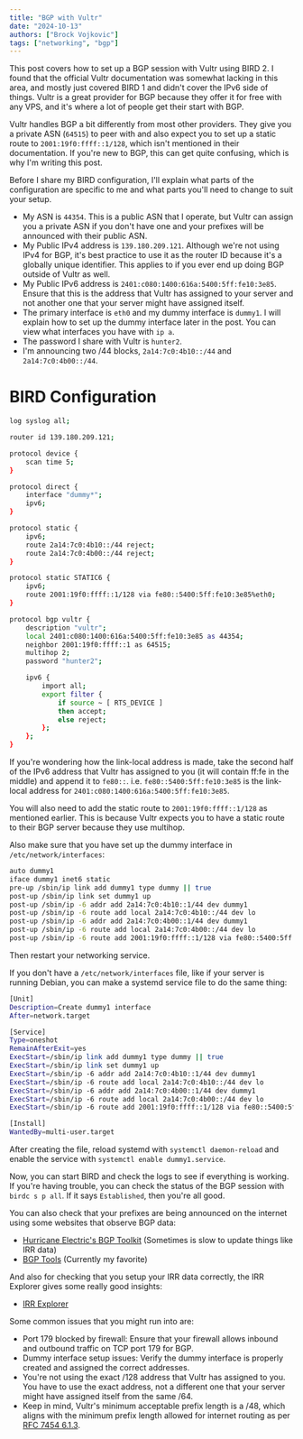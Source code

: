 ```yaml
---
title: "BGP with Vultr"
date: "2024-10-13"
authors: ["Brock Vojkovic"]
tags: ["networking", "bgp"]
---
```


This post covers how to set up a BGP session with Vultr using BIRD 2. I found that the official Vultr documentation was somewhat lacking in this area, and mostly just covered BIRD 1 and didn't cover the IPv6 side of things. Vultr is a great provider for BGP because they offer it for free with any VPS, and it's where a lot of people get their start with BGP.

Vultr handles BGP a bit differently from most other providers. They give you a private ASN (`64515`) to peer with and also expect you to set up a static route to `2001:19f0:ffff::1/128`, which isn't mentioned in their documentation. If you're new to BGP, this can get quite confusing, which is why I'm writing this post.

Before I share my BIRD configuration, I'll explain what parts of the configuration are specific to me and what parts you'll need to change to suit your setup.
- My ASN is `44354`. This is a public ASN that I operate, but Vultr can assign you a private ASN if you don't have one and your prefixes will be announced with their public ASN.
- My Public IPv4 address is `139.180.209.121`. Although we're not using IPv4 for BGP, it's best practice to use it as the router ID because it's a globally unique identifier. This applies to if you ever end up doing BGP outside of Vultr as well.
- My Public IPv6 address is `2401:c080:1400:616a:5400:5ff:fe10:3e85`. Ensure that this is the address that Vultr has assigned to your server and not another one that your server might have assigned itself.
- The primary interface is `eth0` and my dummy interface is `dummy1`. I will explain how to set up the dummy interface later in the post. You can view what interfaces you have with `ip a`.
- The password I share with Vultr is `hunter2`.
- I'm announcing two /44 blocks, `2a14:7c0:4b10::/44` and `2a14:7c0:4b00::/44`.

# BIRD Configuration

```bash
log syslog all;

router id 139.180.209.121;

protocol device {
    scan time 5;
}

protocol direct {
    interface "dummy*";
    ipv6;
}

protocol static {
    ipv6;
    route 2a14:7c0:4b10::/44 reject;
    route 2a14:7c0:4b00::/44 reject;
}

protocol static STATIC6 {
    ipv6;
    route 2001:19f0:ffff::1/128 via fe80::5400:5ff:fe10:3e85%eth0;
}

protocol bgp vultr {
    description "vultr";
    local 2401:c080:1400:616a:5400:5ff:fe10:3e85 as 44354;
    neighbor 2001:19f0:ffff::1 as 64515;
    multihop 2;
    password "hunter2";

    ipv6 {
        import all;
        export filter {
            if source ~ [ RTS_DEVICE ]
            then accept;
            else reject;
        };
    };
}
```

If you're wondering how the link-local address is made, take the second half of the IPv6 address that Vultr has assigned to you (it will contain ff:fe in the middle) and append it to `fe80::`.
i.e. `fe80::5400:5ff:fe10:3e85` is the link-local address for `2401:c080:1400:616a:5400:5ff:fe10:3e85`.

You will also need to add the static route to `2001:19f0:ffff::1/128` as mentioned earlier. This is because Vultr expects you to have a static route to their BGP server because they use multihop.

Also make sure that you have set up the dummy interface in `/etc/network/interfaces`:

```bash
auto dummy1
iface dummy1 inet6 static
pre-up /sbin/ip link add dummy1 type dummy || true
post-up /sbin/ip link set dummy1 up
post-up /sbin/ip -6 addr add 2a14:7c0:4b10::1/44 dev dummy1
post-up /sbin/ip -6 route add local 2a14:7c0:4b10::/44 dev lo
post-up /sbin/ip -6 addr add 2a14:7c0:4b00::1/44 dev dummy1
post-up /sbin/ip -6 route add local 2a14:7c0:4b00::/44 dev lo
post-up /sbin/ip -6 route add 2001:19f0:ffff::1/128 via fe80::5400:5ff:fe10:3e85 dev eth0 src 2401:c080:1400:616a:5400:5ff:fe10:3e85
```

Then restart your networking service.

If you don't have a `/etc/network/interfaces` file, like if your server is running Debian, you can make a systemd service file to do the same thing:

```bash
[Unit]
Description=Create dummy1 interface
After=network.target

[Service]
Type=oneshot
RemainAfterExit=yes
ExecStart=/sbin/ip link add dummy1 type dummy || true
ExecStart=/sbin/ip link set dummy1 up
ExecStart=/sbin/ip -6 addr add 2a14:7c0:4b10::1/44 dev dummy1
ExecStart=/sbin/ip -6 route add local 2a14:7c0:4b10::/44 dev lo
ExecStart=/sbin/ip -6 addr add 2a14:7c0:4b00::1/44 dev dummy1
ExecStart=/sbin/ip -6 route add local 2a14:7c0:4b00::/44 dev lo
ExecStart=/sbin/ip -6 route add 2001:19f0:ffff::1/128 via fe80::5400:5ff:fe10:3e85 dev eth0 src 2401:c080:1400:616a:5400:5ff:fe10:3e85

[Install]
WantedBy=multi-user.target
```

After creating the file, reload systemd with `systemctl daemon-reload` and enable the service with `systemctl enable dummy1.service`.

Now, you can start BIRD and check the logs to see if everything is working. If you're having trouble, you can check the status of the BGP session with `birdc s p all`. If it says `Established`, then you're all good.

You can also check that your prefixes are being announced on the internet using some websites that observe BGP data:
- [Hurricane Electric's BGP Toolkit](https://bgp.he.net/) (Sometimes is slow to update things like IRR data)
- [BGP Tools](https://bgp.tools/) (Currently my favorite)

And also for checking that you setup your IRR data correctly, the IRR Explorer gives some really good insights:
- [IRR Explorer](https://irrexplorer.nlnog.net/)

Some common issues that you might run into are:
- Port 179 blocked by firewall: Ensure that your firewall allows inbound and outbound traffic on TCP port 179 for BGP.
- Dummy interface setup issues: Verify the dummy interface is properly created and assigned the correct addresses.
- You're not using the exact /128 address that Vultr has assigned to you. You have to use the exact address, not a different one that your server might have assigned itself from the same /64.
- Keep in mind, Vultr's minimum acceptable prefix length is a /48, which aligns with the minimum prefix length allowed for internet routing as per [RFC 7454 6.1.3](https://datatracker.ietf.org/doc/html/rfc7454#section-6.1.3).
